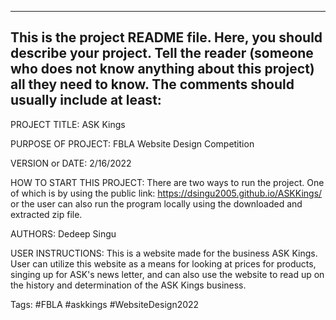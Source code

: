 ------------------------------------------------------------------------
This is the project README file. Here, you should describe your project.
Tell the reader (someone who does not know anything about this project)
all they need to know. The comments should usually include at least:
------------------------------------------------------------------------

PROJECT TITLE: ASK Kings

PURPOSE OF PROJECT: FBLA Website Design Competition

VERSION or DATE: 2/16/2022

HOW TO START THIS PROJECT: 
There are two ways to run the project. One of which is by using the public link: https://dsingu2005.github.io/ASKKings/ or the user can also run the program locally using the downloaded and extracted zip file.

AUTHORS: Dedeep Singu

USER INSTRUCTIONS: This is a website made for the business ASK Kings. User can utilize this website as a means for looking at prices for products, singing up for ASK's news letter, and can also use the website to read up on the history and determination of the ASK Kings business.

Tags:
#FBLA
#askkings
#WebsiteDesign2022
